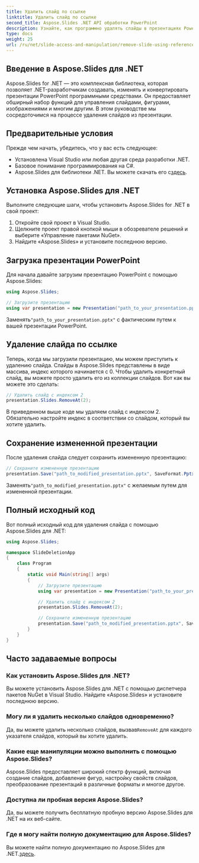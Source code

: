 ```yaml
---
title: Удалить слайд по ссылке
linktitle: Удалить слайд по ссылке
second_title: Aspose.Slides .NET API обработки PowerPoint
description: Узнайте, как программно удалять слайды в презентациях PowerPoint с помощью Aspose.Slides для .NET. Упростите манипуляции с презентациями с помощью этого пошагового руководства.
type: docs
weight: 25
url: /ru/net/slide-access-and-manipulation/remove-slide-using-reference/
---
```


## Введение в Aspose.Slides для .NET

Aspose.Slides for .NET — это комплексная библиотека, которая позволяет .NET-разработчикам создавать, изменять и конвертировать презентации PowerPoint программными средствами. Он предоставляет обширный набор функций для управления слайдами, фигурами, изображениями и многим другим. В этом руководстве мы сосредоточимся на процессе удаления слайдов из презентации.

## Предварительные условия

Прежде чем начать, убедитесь, что у вас есть следующее:

- Установлена Visual Studio или любая другая среда разработки .NET.
- Базовое понимание программирования на C#.
-  Aspose.Slides для библиотеки .NET. Вы можете скачать его с[здесь](https://releases.aspose.com/slides/net/).

## Установка Aspose.Slides для .NET

Выполните следующие шаги, чтобы установить Aspose.Slides for .NET в свой проект:

1. Откройте свой проект в Visual Studio.
2. Щелкните проект правой кнопкой мыши в обозревателе решений и выберите «Управление пакетами NuGet».
3. Найдите «Aspose.Slides» и установите последнюю версию.

## Загрузка презентации PowerPoint

Для начала давайте загрузим презентацию PowerPoint с помощью Aspose.Slides:

```csharp
using Aspose.Slides;

// Загрузите презентацию
using var presentation = new Presentation("path_to_your_presentation.pptx");
```

 Заменять`"path_to_your_presentation.pptx"` с фактическим путем к вашей презентации PowerPoint.

## Удаление слайда по ссылке

Теперь, когда мы загрузили презентацию, мы можем приступить к удалению слайда. Слайды в Aspose.Slides представлены в виде массива, индекс которого начинается с 0. Чтобы удалить конкретный слайд, вы можете просто удалить его из коллекции слайдов. Вот как вы можете это сделать:

```csharp
// Удалить слайд с индексом 2
presentation.Slides.RemoveAt(2);
```

В приведенном выше коде мы удаляем слайд с индексом 2. Обязательно настройте индекс в соответствии со слайдом, который вы хотите удалить.

## Сохранение измененной презентации

После удаления слайда следует сохранить измененную презентацию:

```csharp
// Сохраните измененную презентацию
presentation.Save("path_to_modified_presentation.pptx", SaveFormat.Pptx);
```

 Заменять`"path_to_modified_presentation.pptx"` с желаемым путем для измененной презентации.

## Полный исходный код

Вот полный исходный код для удаления слайда с помощью Aspose.Slides для .NET:

```csharp
using Aspose.Slides;

namespace SlideDeletionApp
{
    class Program
    {
        static void Main(string[] args)
        {
            // Загрузите презентацию
            using var presentation = new Presentation("path_to_your_presentation.pptx");

            // Удалить слайд с индексом 2
            presentation.Slides.RemoveAt(2);

            // Сохраните измененную презентацию
            presentation.Save("path_to_modified_presentation.pptx", SaveFormat.Pptx);
        }
    }
}
```

## Часто задаваемые вопросы

### Как установить Aspose.Slides для .NET?

Вы можете установить Aspose.Slides для .NET с помощью диспетчера пакетов NuGet в Visual Studio. Найдите «Aspose.Slides» и установите последнюю версию.

### Могу ли я удалить несколько слайдов одновременно?

 Да, вы можете удалить несколько слайдов, вызвав`RemoveAt` для каждого указателя слайдов, который вы хотите удалить.

### Какие еще манипуляции можно выполнить с помощью Aspose.Slides?

Aspose.Slides предоставляет широкий спектр функций, включая создание слайдов, добавление фигур, настройку свойств слайдов, преобразование презентаций в различные форматы и многое другое.

### Доступна ли пробная версия Aspose.Slides?

Да, вы можете получить бесплатную пробную версию Aspose.Slides для .NET на их веб-сайте.

### Где я могу найти полную документацию для Aspose.Slides?

 Вы можете найти полную документацию по Aspose.Slides для .NET.[здесь](https://reference.aspose.com/slides/net/).